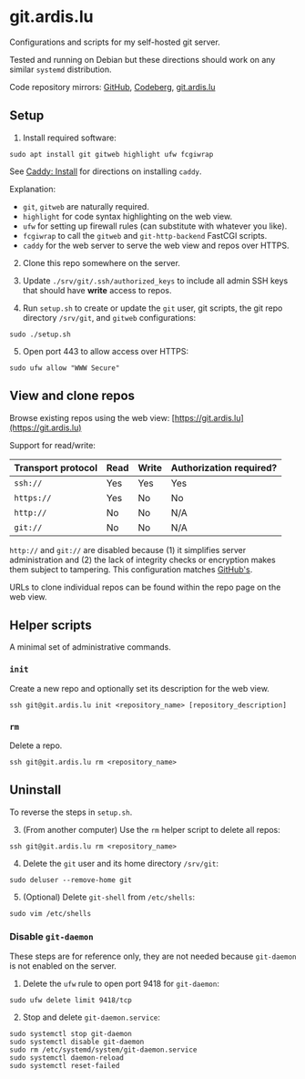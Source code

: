 # git.ardis.lu

Configurations and scripts for my self-hosted git server.

Tested and running on Debian but these directions should work on any similar `systemd` distribution.

Code repository mirrors: [GitHub](https://github.com/ardislu/git.ardis.lu), [Codeberg](https://codeberg.org/ardislu/git.ardis.lu), [git.ardis.lu](https://git.ardis.lu/git.ardis.lu)

## Setup

1. Install required software:

```
sudo apt install git gitweb highlight ufw fcgiwrap
```

See [Caddy: Install](https://caddyserver.com/docs/install) for directions on installing `caddy`.

Explanation:
- `git`, `gitweb` are naturally required.
- `highlight` for code syntax highlighting on the web view.
- `ufw` for setting up firewall rules (can substitute with whatever you like).
- `fcgiwrap` to call the `gitweb` and `git-http-backend` FastCGI scripts.
- `caddy` for the web server to serve the web view and repos over HTTPS.

2. Clone this repo somewhere on the server.

3. Update `./srv/git/.ssh/authorized_keys` to include all admin SSH keys that should have **write** access to repos.

4. Run `setup.sh` to create or update the `git` user, git scripts, the git repo directory `/srv/git`, and `gitweb` configurations:

```
sudo ./setup.sh
```

5. Open port 443 to allow access over HTTPS:

```
sudo ufw allow "WWW Secure"
```

## View and clone repos

Browse existing repos using the web view: [https://git.ardis.lu](https://git.ardis.lu)

Support for read/write:

Transport protocol | Read | Write | Authorization required?
--- | --- | --- | ---
`ssh://` | Yes | Yes | Yes
`https://` | Yes | No | No
`http://` | No | No | N/A
`git://` | No | No | N/A

`http://` and `git://` are disabled because (1) it simplifies server administration and (2) the lack of integrity checks or encryption makes them subject to tampering. This configuration matches [GitHub's](https://github.blog/security/application-security/improving-git-protocol-security-github/).

URLs to clone individual repos can be found within the repo page on the web view.

## Helper scripts

A minimal set of administrative commands.

### `init`

Create a new repo and optionally set its description for the web view.

```
ssh git@git.ardis.lu init <repository_name> [repository_description]
```

### `rm`

Delete a repo.

```
ssh git@git.ardis.lu rm <repository_name>
```

## Uninstall

To reverse the steps in `setup.sh`.

3. (From another computer) Use the `rm` helper script to delete all repos:

```
ssh git@git.ardis.lu rm <repository_name>
```

4. Delete the `git` user and its home directory `/srv/git`:

```
sudo deluser --remove-home git
```

5. (Optional) Delete `git-shell` from `/etc/shells`:

```
sudo vim /etc/shells
```

### Disable `git-daemon`

These steps are for reference only, they are not needed because `git-daemon` is not enabled on the server.

1. Delete the `ufw` rule to open port 9418 for `git-daemon`:

```
sudo ufw delete limit 9418/tcp
```

2. Stop and delete `git-daemon.service`:

```
sudo systemctl stop git-daemon
sudo systemctl disable git-daemon
sudo rm /etc/systemd/system/git-daemon.service
sudo systemctl daemon-reload
sudo systemctl reset-failed
```
